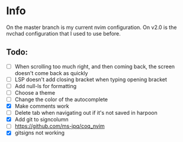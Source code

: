 # Info
On the master branch is my current nvim configuration. On v2.0 is the nvchad configuration that I used to use before.

## Todo:
- [ ] When scrolling too much right, and then coming back, the screen doesn't come back as quickly
- [ ] LSP doesn't add closing bracket when typing opening bracket
- [ ] Add null-ls for formatting
- [ ] Choose a theme
- [ ] Change the color of the autocomplete
- [x] Make comments work
- [ ] Delete tab when navigating out if it's not saved in harpoon
- [x] Add git to signcolumn
- [ ] https://github.com/ms-jpq/coq_nvim
- [x] gitsigns not working
